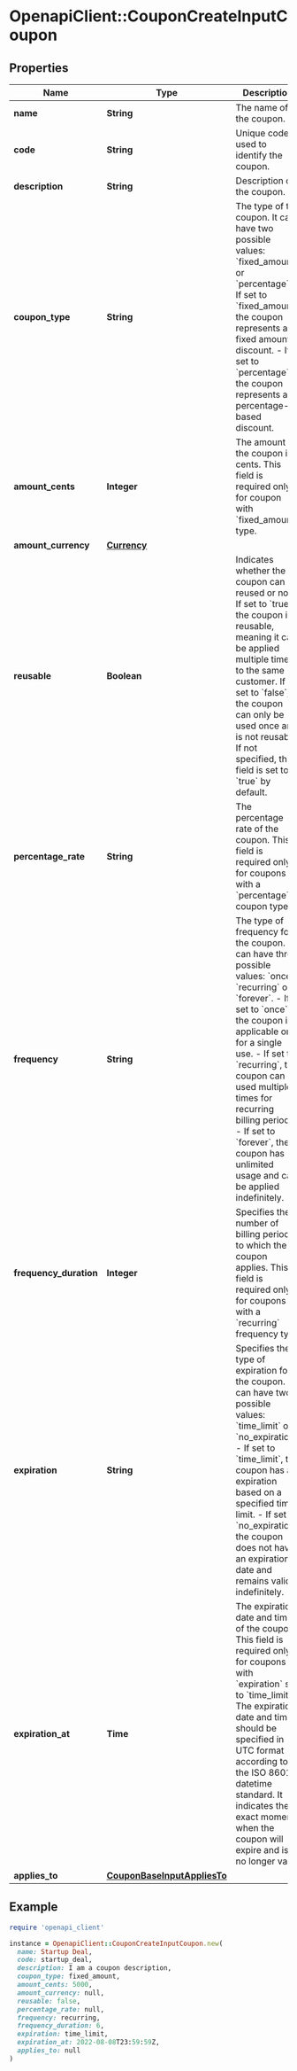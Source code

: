 # OpenapiClient::CouponCreateInputCoupon

## Properties

| Name | Type | Description | Notes |
| ---- | ---- | ----------- | ----- |
| **name** | **String** | The name of the coupon. |  |
| **code** | **String** | Unique code used to identify the coupon. |  |
| **description** | **String** | Description of the coupon. | [optional] |
| **coupon_type** | **String** | The type of the coupon. It can have two possible values: &#x60;fixed_amount&#x60; or &#x60;percentage&#x60;.  - If set to &#x60;fixed_amount&#x60;, the coupon represents a fixed amount discount. - If set to &#x60;percentage&#x60;, the coupon represents a percentage-based discount. |  |
| **amount_cents** | **Integer** | The amount of the coupon in cents. This field is required only for coupon with &#x60;fixed_amount&#x60; type. | [optional] |
| **amount_currency** | [**Currency**](Currency.md) |  | [optional] |
| **reusable** | **Boolean** | Indicates whether the coupon can be reused or not. If set to &#x60;true&#x60;, the coupon is reusable, meaning it can be applied multiple times to the same customer. If set to &#x60;false&#x60;, the coupon can only be used once and is not reusable. If not specified, this field is set to &#x60;true&#x60; by default. | [optional] |
| **percentage_rate** | **String** | The percentage rate of the coupon. This field is required only for coupons with a &#x60;percentage&#x60; coupon type. | [optional] |
| **frequency** | **String** | The type of frequency for the coupon. It can have three possible values: &#x60;once&#x60;, &#x60;recurring&#x60; or &#x60;forever&#x60;.  - If set to &#x60;once&#x60;, the coupon is applicable only for a single use. - If set to &#x60;recurring&#x60;, the coupon can be used multiple times for recurring billing periods. - If set to &#x60;forever&#x60;, the coupon has unlimited usage and can be applied indefinitely. |  |
| **frequency_duration** | **Integer** | Specifies the number of billing periods to which the coupon applies. This field is required only for coupons with a &#x60;recurring&#x60; frequency type | [optional] |
| **expiration** | **String** | Specifies the type of expiration for the coupon. It can have two possible values: &#x60;time_limit&#x60; or &#x60;no_expiration&#x60;.  - If set to &#x60;time_limit&#x60;, the coupon has an expiration based on a specified time limit. - If set to &#x60;no_expiration&#x60;, the coupon does not have an expiration date and remains valid indefinitely. | [optional] |
| **expiration_at** | **Time** | The expiration date and time of the coupon. This field is required only for coupons with &#x60;expiration&#x60; set to &#x60;time_limit&#x60;. The expiration date and time should be specified in UTC format according to the ISO 8601 datetime standard. It indicates the exact moment when the coupon will expire and is no longer valid. | [optional] |
| **applies_to** | [**CouponBaseInputAppliesTo**](CouponBaseInputAppliesTo.md) |  | [optional] |

## Example

```ruby
require 'openapi_client'

instance = OpenapiClient::CouponCreateInputCoupon.new(
  name: Startup Deal,
  code: startup_deal,
  description: I am a coupon description,
  coupon_type: fixed_amount,
  amount_cents: 5000,
  amount_currency: null,
  reusable: false,
  percentage_rate: null,
  frequency: recurring,
  frequency_duration: 6,
  expiration: time_limit,
  expiration_at: 2022-08-08T23:59:59Z,
  applies_to: null
)
```

